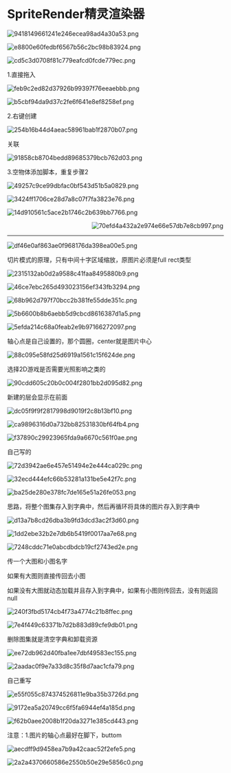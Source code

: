 # SpriteRender精灵渲染器

![9418149661241e246ecea98ad4a30a53.png](image/9418149661241e246ecea98ad4a30a53.png)

![e8800e60fedbf6567b56c2bc98b83924.png](image/e8800e60fedbf6567b56c2bc98b83924.png)

![cd5c3d0708f81c779eafcd0fcde779ec.png](image/cd5c3d0708f81c779eafcd0fcde779ec.png)

1.直接拖入

![feb9c2ed82d37926b99397f76eeaebbb.png](image/feb9c2ed82d37926b99397f76eeaebbb.png)

![b5cbf94da9d37c2fe6f641e8ef8258ef.png](image/b5cbf94da9d37c2fe6f641e8ef8258ef.png)

2.右键创建

![254b16b44d4aeac58961bab1f2870b07.png](image/254b16b44d4aeac58961bab1f2870b07.png)

关联

![91858cb8704bedd89685379bcb762d03.png](image/91858cb8704bedd89685379bcb762d03.png)

3.空物体添加脚本，重复步骤2

![49257c9ce99dbfac0bf543d51b5a0829.png](image/49257c9ce99dbfac0bf543d51b5a0829.png)

![3424ff1706ce28d7a8c07f7fa3823e76.png](image/3424ff1706ce28d7a8c07f7fa3823e76.png)

![14d910561c5ace2b1746c2b639bb7766.png](image/14d910561c5ace2b1746c2b639bb7766.png)

                                                  ![70efd4a432a2e974e66e57db7e8cb997.png](image/70efd4a432a2e974e66e57db7e8cb997.png)

---

![df46e0af863ae0f968176da398ea00e5.png](image/df46e0af863ae0f968176da398ea00e5.png)

切片模式的原理，只有中间十字区域缩放，原图片必须是full rect类型

![2315132ab0d2a9588c41faa8495880b9.png](image/2315132ab0d2a9588c41faa8495880b9.png)

![46ce7ebc265d493023156ef343fb3294.png](image/46ce7ebc265d493023156ef343fb3294.png)

![68b962d797f70bcc2b381fe55dde351c.png](image/68b962d797f70bcc2b381fe55dde351c.png)

![5b6600b8b6aebb5d9cbcd8616387d1a5.png](image/5b6600b8b6aebb5d9cbcd8616387d1a5.png)

![5efda214c68a0feab2e9b97166272097.png](image/5efda214c68a0feab2e9b97166272097.png)

轴心点是自己设置的，那个圆圈，center就是图片中心

![88c095e58fd25d6919a1561c15f624de.png](image/88c095e58fd25d6919a1561c15f624de.png)

选择2D游戏是否需要光照影响之类的

![90cdd605c20b0c004f2801bb2d095d82.png](image/90cdd605c20b0c004f2801bb2d095d82.png)

新建的层会显示在前面

![dc05f9f9f2817998d9019f2c8b13bf10.png](image/dc05f9f9f2817998d9019f2c8b13bf10.png)

![ca9896316d0a732bb82531830bf64fb4.png](image/ca9896316d0a732bb82531830bf64fb4.png)

![f37890c29923965fda9a6670c561f0ae.png](image/f37890c29923965fda9a6670c561f0ae.png)

自己写的

![72d3942ae6e457e51494e2e444ca029c.png](image/72d3942ae6e457e51494e2e444ca029c.png)

![32ecd444efc66b53281a131be5e42f7c.png](image/32ecd444efc66b53281a131be5e42f7c.png)

![ba25de280e378fc7de165e51a26fe053.png](image/ba25de280e378fc7de165e51a26fe053.png)

思路，将整个图集存入到字典中，然后再循环将具体的图片存入到字典中

![d13a7b8cd26dba3b9fd3dcd3ac2f3d60.png](image/d13a7b8cd26dba3b9fd3dcd3ac2f3d60.png)

![1dd2ebe32b2e7db6b5419f0017aa7e68.png](image/1dd2ebe32b2e7db6b5419f0017aa7e68.png)

![7248cddc71e0abcdbdcb19cf2743ed2e.png](image/7248cddc71e0abcdbdcb19cf2743ed2e.png)

传一个大图和小图名字

如果有大图则直接传回去小图

如果没有大图就动态加载并且存入到字典中，如果有小图则传回去，没有则返回null

![240f3fbd5174cb4f73a4774c21b8ffec.png](image/240f3fbd5174cb4f73a4774c21b8ffec.png)

![7e4f449c63371b7d2b883d89cfe9db01.png](image/7e4f449c63371b7d2b883d89cfe9db01.png)

删除图集就是清空字典和卸载资源

![ee72db962d40fba1ee7dbf49583ec155.png](image/ee72db962d40fba1ee7dbf49583ec155.png)

![2aadac0f9e7a33d8c35f8d7aac1cfa79.png](image/2aadac0f9e7a33d8c35f8d7aac1cfa79.png)

自己重写

![e55f055c874374526811e9ba35b3726d.png](image/e55f055c874374526811e9ba35b3726d.png)

![9172ea5a20749cc6f5fa6944ef4a185d.png](image/9172ea5a20749cc6f5fa6944ef4a185d.png)

![f62b0aee2008b1f20da3271e385cd443.png](image/f62b0aee2008b1f20da3271e385cd443.png)

注意：1.图片的轴心点最好在脚下，buttom

![aecdff9d9458ea7b9a42caac52f2efe5.png](image/aecdff9d9458ea7b9a42caac52f2efe5.png)

![2a2a4370660586e2550b50e29e5856c0.png](image/2a2a4370660586e2550b50e29e5856c0.png)
